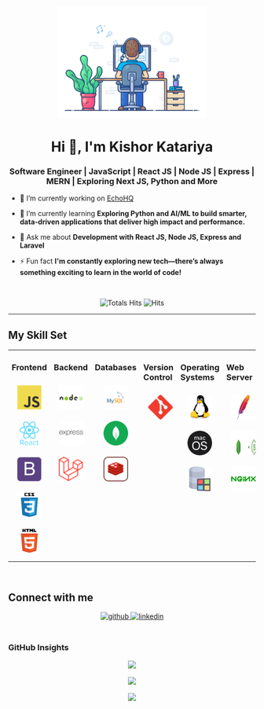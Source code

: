<div align="center" width="50">

<img src="https://github.com/kishorkatariya/kishorkatariya/blob/main/images/dev-working_rounded.gif?raw=true" href="https://github.com/kishorkatariya" alt="CoDiNg RocKs"  width="60%"/><br> </div>

<h1 align="center">Hi 👋, I'm Kishor Katariya</h1>
<h3 align="center">Software Engineer | JavaScript | React JS | Node JS | Express | MERN | Exploring Next JS, Python and More</h3>

- 🔭 I’m currently working on [EchoHQ](https://www.echohq.net/)
  

- 🌱 I’m currently learning **Exploring Python and AI/ML to build smarter, data-driven applications that deliver high impact and performance.** 
  

- 💬 Ask me about **Development with React JS, Node JS, Express and Laravel**
  

- ⚡ Fun fact **I'm constantly exploring new tech—there’s always something exciting to learn in the world of code!**
  

<br/> 

<div align="center">

![Totals Hits](https://komarev.com/ghpvc/?username=kishorkatariya&style=flat&color=orange&label=PROFILE+VIEWS)
![Hits](https://hits.seeyoufarm.com/api/count/incr/badge.svg?url=https%3A%2F%2Fgithub.com%2Fkishorkatariya&count_bg=%2379C83D&title_bg=%23555555&icon=mediafire.svg&icon_color=%23E7E7E7&title=HITS&edge_flat=false)<br>
</div>


<hr></hr>

## My Skill Set  
<table><tr><td valign="top" width="33%">

### Frontend  
<div align="center">
<img style="margin: 10px" src="https://github.com/kishorkatariya/kishorkatariya/blob/main/images/frontend/javascript.svg" alt="JavaScript" height="50" />  
<img style="margin: 10px" src="https://github.com/kishorkatariya/kishorkatariya/blob/main/images/frontend/react.svg" alt="React" height="50" />  
<img style="margin: 10px" src="https://github.com/kishorkatariya/kishorkatariya/blob/main/images/frontend/bootstrap-plain.svg" alt="Bootstrap" height="50" />  
<img style="margin: 10px" src="https://github.com/kishorkatariya/kishorkatariya/blob/main/images/frontend/css.svg" alt="CSS3" height="50" />  
<img style="margin: 10px" src="https://github.com/kishorkatariya/kishorkatariya/blob/main/images/frontend/html.svg" alt="HTML5" height="50" />
</div></td><td valign="top" width="33%">

### Backend
<div align="center">  
<img style="margin: 10px" src="https://github.com/kishorkatariya/kishorkatariya/blob/main/images/backend/node-js.svg" alt="Node.js" height="50" />
<img style="margin: 10px" src="https://github.com/kishorkatariya/kishorkatariya/blob/main/images/backend/express.svg" alt="Express.js" height="50" />  
<img style="margin: 10px" src="https://github.com/kishorkatariya/kishorkatariya/blob/main/images/backend/Laravel.svg" alt="LARAVEL" height="50" />
</div></td><td valign="top" width="33%">

### Databases

<div align="center">   
<img style="margin: 10px" src="https://github.com/kishorkatariya/kishorkatariya/blob/main/images/database/mysql-logo.svg" alt="My Sql" height="50" />    
<img style="margin: 10px" src="https://github.com/kishorkatariya/kishorkatariya/blob/main/images/database/mongodb.svg" alt="Mongo DB" height="50" />   
<img style="margin: 10px" src="https://github.com/kishorkatariya/kishorkatariya/blob/main/images/database/redis.svg" alt="redis" height="50" />  
</div></td><td valign="top" width="33%">

### Version Control

<div align="center">   
<img style="margin: 10px" src="https://github.com/kishorkatariya/kishorkatariya/blob/main/images/version-control/git-scm-icon.svg" alt="GIT" height="50" />    
</div></td><td valign="top" width="33%">

### Operating Systems

<div align="center">   
<img style="margin: 10px" src="https://github.com/kishorkatariya/kishorkatariya/blob/main/images/os/linux-original.svg" alt="Linux" height="50" />    
<img style="margin: 10px" src="https://github.com/kishorkatariya/kishorkatariya/blob/main/images/os/MacOS_logo.svg" alt="MacOs" height="50" />    
<img style="margin: 10px" src="https://github.com/kishorkatariya/kishorkatariya/blob/main/images/os/window-operating-system.svg" alt="Windows" height="50" />    
</div></td><td valign="top" width="33%">

### Web Server

<div align="center">   
<img style="margin: 10px" src="https://github.com/kishorkatariya/kishorkatariya/blob/main/images/web-servers/apache.svg" alt="Apache" height="50" />
<img style="margin: 10px" src="https://github.com/kishorkatariya/kishorkatariya/blob/main/images/web-servers/nodejsLight.svg" alt="Node.js" height="50" />    
<img style="margin: 10px" src="https://github.com/kishorkatariya/kishorkatariya/blob/main/images/web-servers/nginx-logo.svg" alt="Nginx" height="50" />       
</div></td><td valign="top" width="33%">

### Cloud & DevOps
<div align="center">  
<img style="margin: 10px" src="https://github.com/kishorkatariya/kishorkatariya/blob/main/images/devops/amazonwebservices-original-wordmark.svg" alt="AWS" height="50" />  
<img style="margin: 10px" src="https://github.com/kishorkatariya/kishorkatariya/blob/main/images/devops/gitlab-logo.svg" alt="GitLab" height="50" />
</div></td></tr></table>  

<br/>  

## Connect with me  
<div align="center">
<a href="https://github.com/kishorkatariya" target="_blank">
<img src=https://img.shields.io/badge/github-%2324292e.svg?&style=for-the-badge&logo=github&logoColor=white alt=github style="margin-bottom: 5px;" />
</a>
<!-- <a href="#" target="_blank">
<img src=https://img.shields.io/badge/twitter-%2300acee.svg?&style=for-the-badge&logo=twitter&logoColor=white alt=twitter style="margin-bottom: 5px;" />
</a> -->
<a href="https://flowcv.me/kishorkatariya" target="_blank">
<img src=https://img.shields.io/badge/linkedin-%231E77B5.svg?&style=for-the-badge&logo=linkedin&logoColor=white alt=linkedin style="margin-bottom: 5px;" />
</a>
</a>
</div>  
  

<br/>  

### GitHub Insights
<div align="center" >

![](https://github-readme-stats.vercel.app/api?username=kishorkatariya&theme=gruvbox&hide_border=false&include_all_commits=true&count_private=true)<br/>

![](https://github-readme-streak-stats.herokuapp.com/?user=kishorkatariya&theme=merko&hide_border=true)<br/>

<a href="https://github-readme-activity-graph.vercel.app/graph?username=kishorkatariya&bg_color=0000000&color=0579C3&line=0579C3&point=417E87&area_color=006AFF&area=true&hide_border=true" target="_blank">
  <img src="https://github-readme-activity-graph.vercel.app/graph?username=kishorkatariya&bg_color=0000000&color=0579C3&line=0579C3&point=417E87&area_color=006AFF&area=true&hide_border=true" />
</a>
</div>
